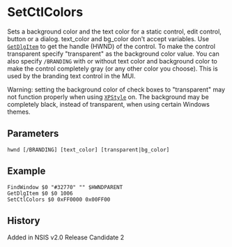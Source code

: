 # SetCtlColors

Sets a background color and the text color for a static control, edit control, button or a dialog. text\_color and bg\_color don't accept variables. Use [`GetDlgItem`][1] to get the handle (HWND) of the control. To make the control transparent specify "transparent" as the background color value. You can also specify `/BRANDING` with or without text color and background color to make the control completely gray (or any other color you choose). This is used by the branding text control in the MUI.

Warning: setting the background color of check boxes to "transparent" may not function properly when using [`XPStyle`][2] on. The background may be completely black, instead of transparent, when using certain Windows themes.

## Parameters

    hwnd [/BRANDING] [text_color] [transparent|bg_color]

## Example

    FindWindow $0 "#32770" "" $HWNDPARENT
    GetDlgItem $0 $0 1006
    SetCtlColors $0 0xFF0000 0x00FF00

## History

Added in NSIS v2.0 Release Candidate 2

[1]: GetDlgItem.md
[2]: XPStyle.md
